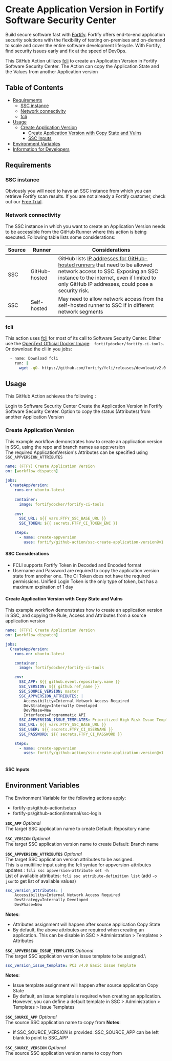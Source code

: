 # Create Application Version in Fortify Software Security Center

Build secure software fast with [Fortify](https://www.microfocus.com/en-us/solutions/application-security). Fortify offers end-to-end application security solutions with the flexibility of testing on-premises and on-demand to scale and cover the entire software development lifecycle.  With Fortify, find security issues early and fix at the speed of DevOps.

This GitHub Action utilizes [fcli](https://github.com/fortify/fcli) to create an Application Version in Fortify Software Security Center.
The Action can copy the Application State and the Values from another Application version

## Table of Contents

* [Requirements](#requirements)
    * [SSC instance](#ssc-instance)
    * [Network connectivity](#network-connectivity)
    * [fcli](#fcli)
* [Usage](#usage)
    * [Create Application Version](#create-application-version)
        * [Create Application Version with Copy State and Vulns](#create-application-version-with-copy-state-and-vulns)
        * [SSC Inputs](#ssc-inputs)
* [Environment Variables](#environment-variables)
* [Information for Developers](#information-for-developers)

## Requirements

### SSC instance
Obviously you will need to have an SSC instance from which you can retrieve Fortify scan results. If you are not already a Fortify customer, check out our [Free Trial](https://www.microfocus.com/en-us/products/application-security-testing/free-trial).

### Network connectivity
The SSC instance in which you want to create an Application Version needs to be accessible from the GitHub Runner where this action is being executed. Following table lists some considerations:

| Source | Runner        | Considerations |
| ------ | ------------- | -------------- |
| SSC    | GitHub-hosted | GitHub lists [IP addresses for GitHub-hosted runners](https://docs.github.com/en/actions/using-github-hosted-runners/about-github-hosted-runners#ip-addresses) that need to be allowed network access to SSC. Exposing an SSC instance to the internet, even if limited to only GitHub IP addresses, could pose a security risk. |
| SSC    | Self-hosted   | May need to allow network access from the self-hosted runner to SSC if in different network segments |

### fcli

This action uses [fcli](https://github.com/fortify/fcli) for most of its call to Software Security Center. Either use the [OpenText Official Docker Image](https://hub.docker.com/r/fortifydocker/fortify-ci-tools): `
fortifydocker/fortify-ci-tools`. Or download the cli in you jobs:

```bash
  - name: Download fcli
    run: |
      wget -qO- https://github.com/fortify/fcli/releases/download/v2.0.0/fcli-linux.tgz | tar zxf -  
```

## Usage

This GitHub Action achieves the following :

Login to Software Security Center
Create the Application Version in Fortify Software Security Center. Option to copy the status (Attributes) from another Application Version

### Create Application Version

This example workflow demonstrates how to create an application version in SSC, using the repo and branch names as app:version \
The required ApplicationVersion's Attributes can be specified using `SSC_APPVERSION_ATTRIBUTES`

```yaml
name: (FTFY) Create Application Version
on: [workflow dispatch]
      
jobs:                                                  
  CreateAppVersion:
    runs-on: ubuntu-latest
    
    container:
      image: fortifydocker/fortify-ci-tools
    
    env:
      SSC_URL: ${{ vars.FTFY_SSC_BASE_URL }}
      SSC_TOKEN: ${{ secrets.FTFY_CI_TOKEN_ENC }}

    steps:
      - name: create-appversion
        uses: fortify/github-action/ssc-create-application-version@v1
```

#### SSC Considerations

* FCLI supports Fortify Token in Decoded and Encoded format
* Username and Password are required to copy the application version state from another one. The CI Token does not have the required permissions. Unified Login Token is the only type of token, but has a maximum expiration of 1 day

#### Create Application Version with Copy State and Vulns

This example workflow demonstrates how to create an application version in SSC, and copying the Rule, Access and Attributes from a source application version

```yaml
name: (FTFY) Create Application Version
on: [workflow dispatch]

jobs:
  CreateAppVersion:
    runs-on: ubuntu-latest

    container:
      image: fortifydocker/fortify-ci-tools

    env:
      SSC_APP: ${{ github.event.repository.name }}
      SSC_VERSION: ${{ github.ref_name }}
      SSC_SOURCE_VERSION: master
      SSC_APPVERSION_ATTRIBUTES: |
        Accessibility=Internal Network Access Required
        DevStrategy=Internally Developed
        DevPhase=New
        Interfaces=Programmatic API
      SSC_APPVERSION_ISSUE_TEMPLATES: Prioritized High Risk Issue Template
      SSC_URL: ${{ vars.FTFY_SSC_BASE_URL }}
      SSC_USER: ${{ secrets.FTFY_CI_USERNAME }}
      SSC_PASSWORD: ${{ secrets.FTFY_CI_PASSWORD }}

    steps:
      - name: create-appversion
        uses: fortify/github-action/ssc-create-application-version@v1
          
```
#### SSC Inputs



## Environment Variables

The Environment Variable for the following actions apply:
- fortify-ps/github-action/setup
- fortify-ps/github-action/internal/ssc-login

**`SSC_APP`**  *Optional*\
The target SSC application name to create
Default: Repository name

**`SSC_VERSION`**  *Optional*\
The target SSC application version name to create
Default: Branch name

**`SSC_APPVERSION_ATTRIBUTES`**   *Optional*\
The target SSC application version attributes to be assigned. \
This is a multiline input using the fcli syntax for appversion-attributes updates : `fcli ssc appversion-attribute set -h`\
List of available attributes: `fcli ssc attribute-definition list` (add `-o json`to get list of available values)
```yaml
ssc_version_attributes: |
    Accessibility=Internal Network Access Required
    DevStrategy=Internally Developed
    DevPhase=New
```
**Notes**:
* Attributes assignment will happen after source application Copy State
* By default, the above attributes are required when creating an application. This can be disable in SSC > Administration > Templates > Attributes

**`SSC_APPVERSION_ISSUE_TEMPLATES`**  *Optional*\
The target SSC application version issue template to be assigned.\
```yaml
ssc_version_issue_template: PCI v4.0 Basic Issue Template
```
**Notes**:
* Issue template assignment will happen after source application Copy State
* By default, an issue template is required when creating an application. However, you can define a default template in SSC > Administration > Templates > Issue Templates

**`SSC_SOURCE_APP`**   *Optional*\
The source SSC application name to copy from
**Notes**:
* If SSC_SOURCE_VERSION is provided: SSC_SOURCE_APP can be left blank to point to SSC_APP

**`SSC_SOURCE_VERSION`**   *Optional*\
The source SSC application version name to copy from